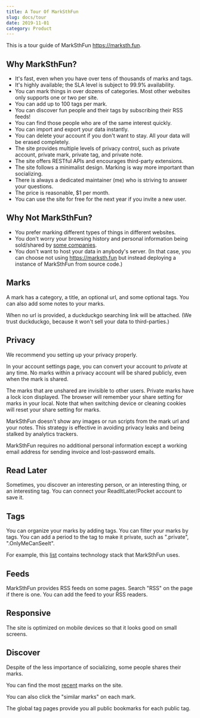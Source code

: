 ```yaml
---
title: A Tour Of MarkSthFun
slug: docs/tour
date: 2019-11-01
category: Product
---
```


This is a tour guide of MarkSthFun <https://marksth.fun>.

## Why MarkSthFun?

* It's fast, even when you have over tens of thousands of marks and tags.
* It's highly available; the SLA level is subject to 99.9% availability.
* You can mark things in over dozens of categories. Most other websites only supports one or two per site.
* You can add up to 100 tags per mark.
* You can discover fun people and their tags by subscribing their RSS feeds!
* You can find those people who are of the same interest quickly.
* You can import and export your data instantly.
* You can delete your account if you don't want to stay. All your data will be erased completely.
* The site provides multiple levels of privacy control, such as private account, private mark, private tag, and private note.
* The site offers RESTful APIs and encourages third-party extensions.
* The site follows a minimalist design. Marking is way more important than socializing.
* There is always a dedicated maintainer (me) who is striving to answer your questions.
* The price is reasonable, $1 per month.
* You can use the site for free for the next year if you invite a new user.

## Why Not MarkSthFun?

* You prefer marking different types of things in different websites.
* You don't worry your browsing history and personal information being sold/shared by [some companies](https://www.bbc.com/news/technology-45976300).
* You don't want to host your data in anybody's server. (In that case, you can choose not using <https://marksth.fun> but instead deploying a instance of MarkSthFun from source code.)

## Marks

A mark has a category, a title, an optional url, and some optional tags.
You can also add some notes to your marks.

When no url is provided, a duckduckgo searching link will be attached. (We trust duckduckgo, because it won't sell your data to third-parties.)

## Privacy

We recommend you setting up your privacy properly.

In your account settings page, you can convert your account to *private* at any time. No marks within a privacy account will be shared publicly, even when the mark is shared.

The marks that are unshared are invisible to other users. Private marks have a lock icon displayed. The browser will remember your share setting for marks in your local. Note that when switching device or cleaning cookies will reset your share setting for marks.

MarkSthFun doesn't show any images or run scripts from the mark url and your notes. This strategy is effective in avoiding privacy leaks and being stalked by analytics trackers.

MarkSthFun requires no additional personal information except a working email address for sending invoice and lost-password emails.

## Read Later

Sometimes, you discover an interesting person, or an interesting thing, or an interesting tag. You can connect your ReadItLater/Pocket account to save it.

## Tags

You can organize your marks by adding tags.
You can filter your marks by tags.
You can add a period to the tag to make it private, such as ".private", ".OnlyMeCanSeeIt".

For example, this [list](https://marksth.fun/u/soasme/t/marksthfun-stack/) contains technology stack that MarkSthFun uses.

## Feeds

MarkSthFun provides RSS feeds on some pages. Search "RSS" on the page if there is one.
You can add the feed to your RSS readers.

## Responsive

The site is optimized on mobile devices so that it looks good on small screens.

## Discover

Despite of the less importance of socializing, some people shares their marks.

You can find the most [recent](https://markth.fun/recent/) marks on the site.

You can also click the "similar marks" on each mark.

The global tag pages provide you all public bookmarks for each public tag.
